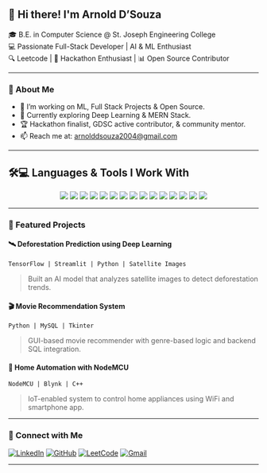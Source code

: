 ## 👋 Hi there! I'm Arnold D’Souza

🎓 B.E. in Computer Science @ St. Joseph Engineering College  
💻 Passionate Full-Stack Developer | AI & ML Enthusiast  
🔍 Leetcode | 💼 Hackathon Enthusiast | 📊 Open Source Contributor  

---

### 🚀 About Me

- 🔭 I’m working on ML, Full Stack Projects & Open Source.
- 🌱 Currently exploring Deep Learning & MERN Stack.
- 🏆 Hackathon finalist, GDSC active contributor, & community mentor.
- 📫 Reach me at: arnolddsouza2004@gmail.com

---

## 🛠️💻 Languages & Tools I Work With

<p align="center">
  <img src="https://img.shields.io/badge/Java-007396?style=for-the-badge&logo=java&logoColor=white"/>
  <img src="https://img.shields.io/badge/Python-3776AB?style=for-the-badge&logo=python&logoColor=white"/>
  <img src="https://img.shields.io/badge/C-00599C?style=for-the-badge&logo=c&logoColor=white"/>
  <img src="https://img.shields.io/badge/HTML5-E34F26?style=for-the-badge&logo=html5&logoColor=white"/>
  <img src="https://img.shields.io/badge/CSS3-1572B6?style=for-the-badge&logo=css3&logoColor=white"/>
  <img src="https://img.shields.io/badge/JavaScript-F7DF1E?style=for-the-badge&logo=javascript&logoColor=black"/>
  <img src="https://img.shields.io/badge/TypeScript-007ACC?style=for-the-badge&logo=typescript&logoColor=white"/>
  <img src="https://img.shields.io/badge/React-61DAFB?style=for-the-badge&logo=react&logoColor=black"/>
  <img src="https://img.shields.io/badge/Node.js-339933?style=for-the-badge&logo=node.js&logoColor=white"/>
  <img src="https://img.shields.io/badge/Express.js-000000?style=for-the-badge&logo=express&logoColor=white"/>
  <img src="https://img.shields.io/badge/MongoDB-47A248?style=for-the-badge&logo=mongodb&logoColor=white"/>
  <img src="https://img.shields.io/badge/MySQL-005C84?style=for-the-badge&logo=mysql&logoColor=white"/>
  <img src="https://img.shields.io/badge/TensorFlow-FF6F00?style=for-the-badge&logo=tensorflow&logoColor=white"/>
  <img src="https://img.shields.io/badge/Git-F05032?style=for-the-badge&logo=git&logoColor=white"/>
  <img src="https://img.shields.io/badge/VS_Code-007ACC?style=for-the-badge&logo=visual-studio-code&logoColor=white"/>
</p>

---

### 📂 Featured Projects

#### 🛰️ Deforestation Prediction using Deep Learning  
`TensorFlow | Streamlit | Python | Satellite Images`  
> Built an AI model that analyzes satellite images to detect deforestation trends.  

#### 🎬 Movie Recommendation System  
`Python | MySQL | Tkinter`  
> GUI-based movie recommender with genre-based logic and backend SQL integration.  

#### 🏡 Home Automation with NodeMCU  
`NodeMCU | Blynk | C++`  
> IoT-enabled system to control home appliances using WiFi and smartphone app.

---

### 🔗 Connect with Me

[![LinkedIn](https://img.shields.io/badge/-LinkedIn-blue?style=for-the-badge&logo=linkedin)](https://www.linkedin.com/in/arnold-d-souza-ab2816263)
[![GitHub](https://img.shields.io/badge/-GitHub-181717?style=for-the-badge&logo=github)](https://github.com/ArnoldDza)
[![LeetCode](https://img.shields.io/badge/-LeetCode-FFA116?style=for-the-badge&logo=leetcode&logoColor=black)](https://leetcode.com/u/ArnoldDza/)
[![Gmail](https://img.shields.io/badge/-Gmail-D14836?style=for-the-badge&logo=gmail&logoColor=white)](mailto:arnolddsouza2004@gmail.com)

---
